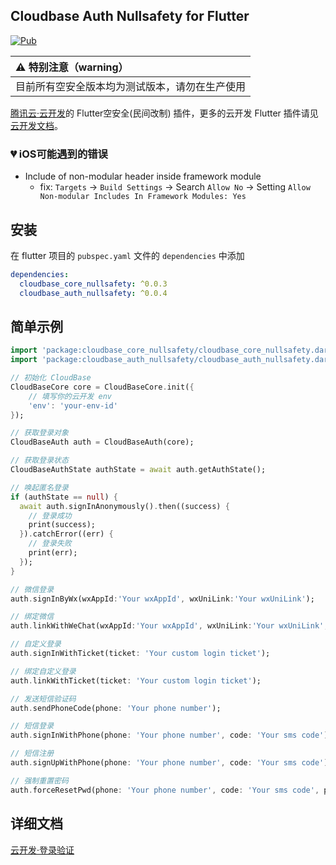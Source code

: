 ## Cloudbase Auth Nullsafety for Flutter

[![Pub](https://img.shields.io/pub/v/cloudbase_auth_nullsafety)]()

| :warning: 特别注意（warning）                  |
| :--------------------------------------------- |
| 目前所有空安全版本均为测试版本，请勿在生产使用 |

[腾讯云·云开发](https://www.cloudbase.net/)的 Flutter空安全(民间改制) 插件，更多的云开发 Flutter 插件请见[云开发文档](https://docs.cloudbase.net/api-reference/flutter/install.html)。

### :broken_heart: iOS可能遇到的错误

* Include of non-modular header inside framework module
  * fix: `Targets` -> `Build Settings` -> Search `Allow No` -> Setting `Allow Non-modular Includes In Framework Modules: Yes`


## 安装

在 flutter 项目的 `pubspec.yaml` 文件的 `dependencies` 中添加

```yaml
dependencies:
  cloudbase_core_nullsafety: ^0.0.3
  cloudbase_auth_nullsafety: ^0.0.4
```

## 简单示例

```dart
import 'package:cloudbase_core_nullsafety/cloudbase_core_nullsafety.dart';;
import 'package:cloudbase_auth_nullsafety/cloudbase_auth_nullsafety.dart';

// 初始化 CloudBase
CloudBaseCore core = CloudBaseCore.init({
    // 填写你的云开发 env
    'env': 'your-env-id'
});

// 获取登录对象
CloudBaseAuth auth = CloudBaseAuth(core);

// 获取登录状态
CloudBaseAuthState authState = await auth.getAuthState();

// 唤起匿名登录
if (authState == null) {
  await auth.signInAnonymously().then((success) {
    // 登录成功
    print(success);
  }).catchError((err) {
    // 登录失败
    print(err);
  });
}

// 微信登录
auth.signInByWx(wxAppId:'Your wxAppId', wxUniLink:'Your wxUniLink');

// 绑定微信
auth.linkWithWeChat(wxAppId:'Your wxAppId', wxUniLink:'Your wxUniLink',withUnionId: false);

// 自定义登录
auth.signInWithTicket(ticket: 'Your custom login ticket');

// 绑定自定义登录
auth.linkWithTicket(ticket: 'Your custom login ticket');

// 发送短信验证码
auth.sendPhoneCode(phone: 'Your phone number');

// 短信登录
auth.signInWithPhone(phone: 'Your phone number', code: 'Your sms code');

// 短信注册
auth.signUpWithPhone(phone: 'Your phone number', code: 'Your sms code');

// 强制重置密码
auth.forceResetPwd(phone: 'Your phone number', code: 'Your sms code', passwd: 'Your password');


```

## 详细文档

[云开发·登录验证](https://docs.cloudbase.net/api-reference/flutter/authentication.html)
